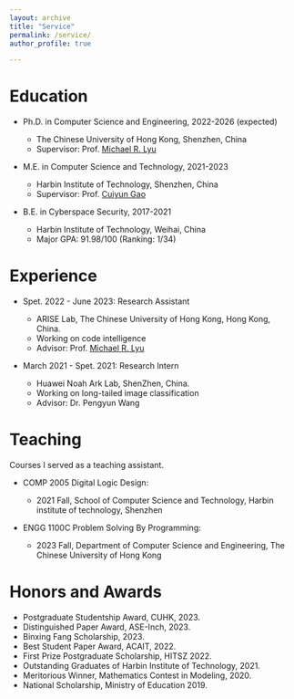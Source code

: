 ```yaml
---
layout: archive
title: "Service"
permalink: /service/
author_profile: true

---
```



Education
======
* Ph.D. in Computer Science and Engineering, 2022-2026 (expected)
  * The Chinese University of Hong Kong, Shenzhen, China
  * Supervisor: Prof. [Michael R. Lyu](http://www.cse.cuhk.edu.hk/lyu/home)
  
* M.E. in Computer Science and Technology, 2021-2023
  * Harbin Institute of Technology, Shenzhen, China
  * Supervisor: Prof. [Cuiyun Gao](https://cuiyungao.github.io/)

* B.E. in Cyberspace Security, 2017-2021
  * Harbin Institute of Technology, Weihai, China
  * Major GPA: 91.98/100 (Ranking: 1/34)

Experience
======


* Spet. 2022 - June 2023: Research Assistant
  * ARISE Lab, The Chinese University of Hong Kong, Hong Kong, China.
  * Working on code intelligence
  * Advisor: Prof. [Michael R. Lyu](http://www.cse.cuhk.edu.hk/lyu/home)

* March 2021 - Spet. 2021: Research Intern
  * Huawei Noah Ark Lab, ShenZhen, China.
  * Working on long-tailed image classification
  * Advisor: Dr. Pengyun Wang


# Teaching
Courses I served as a teaching assistant.  
- COMP 2005 Digital Logic Design:
  - 2021 Fall, School of Computer Science and Technology, Harbin institute of technology, Shenzhen

- ENGG 1100C Problem Solving By Programming:
  - 2023 Fall, Department of Computer Science and Engineering, The Chinese University of Hong Kong  

<div style='display: none'>
# Academic service

- Journal reviewer (With Prof. Cuiyun Gao):
  - TOSEM, TASLP, TSE
  

- Conference reviewer (With Prof. Cuiyun Gao): 
  - ASE 2023, Internetware 2023, ICSE-NIER 2023, ICSME 2022, SANER 2022, ASE-tool 2022, IJCAI 2022
</div>


Honors and Awards
======

- Postgraduate Studentship Award, CUHK, 2023.
- Distinguished Paper Award, ASE-Inch, 2023.
- Binxing Fang Scholarship, 2023.
- Best Student Paper Award, ACAIT, 2022.
- First Prize Postgraduate Scholarship, HITSZ 2022.
- Outstanding Graduates of Harbin Institute of Technology, 2021.
- Meritorious Winner, Mathematics Contest in Modeling, 2020.
- National Scholarship, Ministry of Education 2019.
